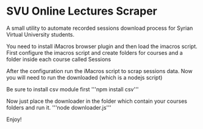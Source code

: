 SVU Online Lectures Scraper
==========================

A small utility to automate recorded sessions download process for Syrian Virtual University students.

You need to install iMacros browser plugin and then load the imacros script.
First configure the imacros script and create folders for courses and a folder inside each course called Sessions  

After the configuration run the iMacros script to scrap sessions data.
Now you will need to run the downloaded (which is a nodejs script)

Be sure to install csv module first
'''npm install csv'''

Now just place the downloader in the folder which contain your courses folders and run it.
'''node downloader.js'''

Enjoy!
